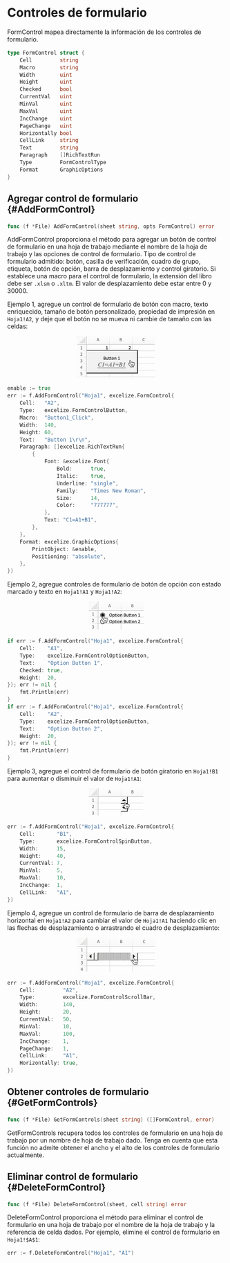 # Controles de formulario

FormControl mapea directamente la información de los controles de formulario.

```go
type FormControl struct {
    Cell         string
    Macro        string
    Width        uint
    Height       uint
    Checked      bool
    CurrentVal   uint
    MinVal       uint
    MaxVal       uint
    IncChange    uint
    PageChange   uint
    Horizontally bool
    CellLink     string
    Text         string
    Paragraph    []RichTextRun
    Type         FormControlType
    Format       GraphicOptions
}
```

## Agregar control de formulario {#AddFormControl}

```go
func (f *File) AddFormControl(sheet string, opts FormControl) error
```

AddFormControl proporciona el método para agregar un botón de control de formulario en una hoja de trabajo mediante el nombre de la hoja de trabajo y las opciones de control de formulario. Tipo de control de formulario admitido: botón, casilla de verificación, cuadro de grupo, etiqueta, botón de opción, barra de desplazamiento y control giratorio. Si establece una macro para el control de formulario, la extensión del libro debe ser `.xlsm` o `.xltm`. El valor de desplazamiento debe estar entre 0 y 30000.

Ejemplo 1, agregue un control de formulario de botón con macro, texto enriquecido, tamaño de botón personalizado, propiedad de impresión en `Hoja1!A2`, y deje que el botón no se mueva ni cambie de tamaño con las celdas:

<p align="center"><img width="180" src="./images/form_ctrl_button.gif" alt="agregar control de formulario de botón con Excelize"></p>

```go
enable := true
err := f.AddFormControl("Hoja1", excelize.FormControl{
    Cell:   "A2",
    Type:   excelize.FormControlButton,
    Macro:  "Button1_Click",
    Width:  140,
    Height: 60,
    Text:   "Button 1\r\n",
    Paragraph: []excelize.RichTextRun{
        {
            Font: &excelize.Font{
                Bold:      true,
                Italic:    true,
                Underline: "single",
                Family:    "Times New Roman",
                Size:      14,
                Color:     "777777",
            },
            Text: "C1=A1+B1",
        },
    },
    Format: excelize.GraphicOptions{
        PrintObject: &enable,
        Positioning: "absolute",
    },
})
```

Ejemplo 2, agregue controles de formulario de botón de opción con estado marcado y texto en `Hoja1!A1` y `Hoja1!A2`:

<p align="center"><img width="127" src="./images/form_ctrl_option_button.gif" alt="agregar controles de formulario de botón de opción con Excelize"></p>

```go
if err := f.AddFormControl("Hoja1", excelize.FormControl{
    Cell:    "A1",
    Type:    excelize.FormControlOptionButton,
    Text:    "Option Button 1",
    Checked: true,
    Height:  20,
}); err != nil {
    fmt.Println(err)
}
if err := f.AddFormControl("Hoja1", excelize.FormControl{
    Cell:    "A2",
    Type:    excelize.FormControlOptionButton,
    Text:    "Option Button 2",
    Height:  20,
}); err != nil {
    fmt.Println(err)
}
```

Ejemplo 3, agregue el control de formulario de botón giratorio en `Hoja1!B1` para aumentar o disminuir el valor de `Hoja1!A1`:

<p align="center"><img width="126" src="./images/form_ctrl_spin_button.gif" alt="agregar control de formulario de botón giratorio con Excelize"></p>

```go
err := f.AddFormControl("Hoja1", excelize.FormControl{
    Cell:       "B1",
    Type:       excelize.FormControlSpinButton,
    Width:      15,
    Height:     40,
    CurrentVal: 7,
    MinVal:     5,
    MaxVal:     10,
    IncChange:  1,
    CellLink:   "A1",
})
```

Ejemplo 4, agregue un control de formulario de barra de desplazamiento horizontal en `Hoja1!A2` para cambiar el valor de `Hoja1!A1` haciendo clic en las flechas de desplazamiento o arrastrando el cuadro de desplazamiento:

<p align="center"><img width="180" src="./images/form_ctrl_scroll_bar.gif" alt="agregar control de formulario de barra de desplazamiento horizontal con Excelize"></p>

```go
err := f.AddFormControl("Hoja1", excelize.FormControl{
    Cell:         "A2",
    Type:         excelize.FormControlScrollBar,
    Width:        140,
    Height:       20,
    CurrentVal:   50,
    MinVal:       10,
    MaxVal:       100,
    IncChange:    1,
    PageChange:   1,
    CellLink:     "A1",
    Horizontally: true,
})
```

## Obtener controles de formulario {#GetFormControls}

```go
func (f *File) GetFormControls(sheet string) ([]FormControl, error)
```

GetFormControls recupera todos los controles de formulario en una hoja de trabajo por un nombre de hoja de trabajo dado. Tenga en cuenta que esta función no admite obtener el ancho y el alto de los controles de formulario actualmente.

## Eliminar control de formulario {#DeleteFormControl}

```go
func (f *File) DeleteFormControl(sheet, cell string) error
```

DeleteFormControl proporciona el método para eliminar el control de formulario en una hoja de trabajo por el nombre de la hoja de trabajo y la referencia de celda dados. Por ejemplo, elimine el control de formulario en `Hoja1!$A$1`:

```go
err := f.DeleteFormControl("Hoja1", "A1")
```
